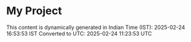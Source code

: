 # My Project

This content is dynamically generated in Indian Time (IST): 2025-02-24 16:53:53 IST
Converted to UTC: 2025-02-24 11:23:53 UTC
